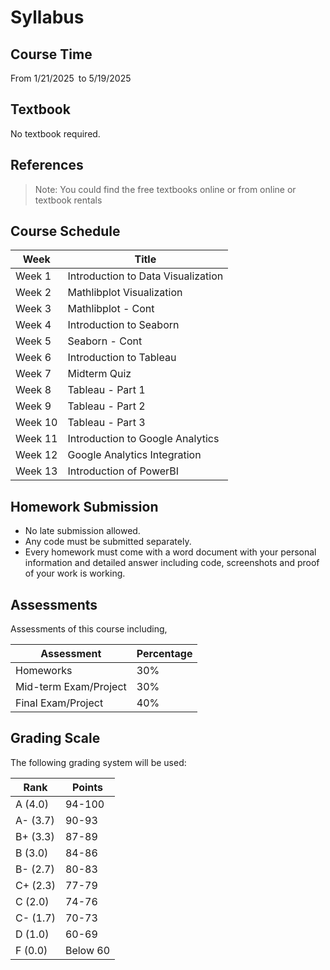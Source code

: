 # Syllabus

## Course Time

From 1/21/2025 to 5/19/2025

## Textbook

No textbook required.

## References

> Note: You could find the free textbooks online or from online or textbook rentals

## Course Schedule

| Week    | Title                                          |
|---------|------------------------------------------------|
| Week 1  | Introduction to Data Visualization                           |
| Week 2  | Mathlibplot Visualization                  |
| Week 3  | Mathlibplot - Cont      |
| Week 4  | Introduction to Seaborn             |
| Week 5  | Seaborn - Cont|
| Week 6  | Introduction to Tableau          |
| Week 7  | Midterm Quiz                        |
| Week 8  | Tableau - Part 1|  
| Week 9  | Tableau - Part 2|  
| Week 10 | Tableau - Part 3|
| Week 11 | Introduction to Google Analytics |
| Week 12 | Google Analytics Integration|
| Week 13 | Introduction of PowerBI|



## Homework Submission

* No late submission allowed.
* Any code must be submitted separately.
* Every homework must come with a word document with your personal information and detailed answer including code, screenshots and proof of your work is working.

## Assessments

Assessments of this course including,

|Assessment|Percentage|
|----------|----------|
|Homeworks | 30%      |
|Mid-term Exam/Project| 30%|
|Final Exam/Project| 40%|

## Grading Scale

The following grading system will be used:

|Rank  |  Points|
|------|--------|
|A (4.0)|94-100 | 
|A- (3.7)| 90-93 |
|B+ (3.3) |87-89 |
|B (3.0) |84-86 |
|B- (2.7)| 80-83 |
|C+ (2.3) | 77-79 |
|C (2.0) |74-76 |
|C- (1.7)| 70-73|
|D (1.0) |60-69 |
|F (0.0) |Below 60|